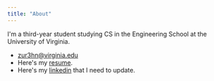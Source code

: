 ```yaml
---
title: "About"
---
```


I'm a third-year student studying CS in the Engineering School at the University of Virginia.

- <zur3hn@virginia.edu>
- Here's my [resume](/resume.pdf).
- Here's my [linkedin](https://google.com) that I need to update.
